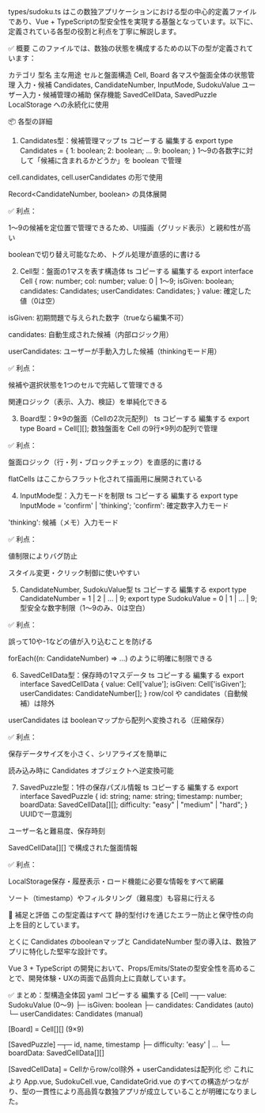 types/sudoku.ts はこの数独アプリケーションにおける型の中心的定義ファイルであり、Vue + TypeScriptの型安全性を実現する基盤となっています。以下に、定義されている各型の役割と利点を丁寧に解説します。

✅ 概要
このファイルでは、数独の状態を構成するための以下の型が定義されています：

カテゴリ	型名	主な用途
セルと盤面構造	Cell, Board	各マスや盤面全体の状態管理
入力・候補	Candidates, CandidateNumber, InputMode, SudokuValue	ユーザー入力・候補管理の補助
保存機能	SavedCellData, SavedPuzzle	LocalStorage への永続化に使用

📦 各型の詳細
1. Candidates型：候補管理マップ
ts
コピーする
編集する
export type Candidates = {
  1: boolean; 2: boolean; ... 9: boolean;
}
1〜9の各数字に対して「候補に含まれるかどうか」を boolean で管理

cell.candidates, cell.userCandidates の形で使用

Record<CandidateNumber, boolean> の具体展開

✅ 利点：

1〜9の候補を定位置で管理できるため、UI描画（グリッド表示）と親和性が高い

booleanで切り替え可能なため、トグル処理が直感的に書ける

2. Cell型：盤面の1マスを表す構造体
ts
コピーする
編集する
export interface Cell {
  row: number;
  col: number;
  value: 0 | 1〜9;
  isGiven: boolean;
  candidates: Candidates;
  userCandidates: Candidates;
}
value: 確定した値（0は空）

isGiven: 初期問題で与えられた数字（trueなら編集不可）

candidates: 自動生成された候補（内部ロジック用）

userCandidates: ユーザーが手動入力した候補（thinkingモード用）

✅ 利点：

候補や選択状態を1つのセルで完結して管理できる

関連ロジック（表示、入力、検証）を単純化できる

3. Board型：9×9の盤面（Cellの2次元配列）
ts
コピーする
編集する
export type Board = Cell[][];
数独盤面を Cell の9行×9列の配列で管理

✅ 利点：

盤面ロジック（行・列・ブロックチェック）を直感的に書ける

flatCells はここからフラット化されて描画用に展開されている

4. InputMode型：入力モードを制限
ts
コピーする
編集する
export type InputMode = 'confirm' | 'thinking';
'confirm': 確定数字入力モード

'thinking': 候補（メモ）入力モード

✅ 利点：

値制限によりバグ防止

スタイル変更・クリック制御に使いやすい

5. CandidateNumber, SudokuValue型
ts
コピーする
編集する
export type CandidateNumber = 1 | 2 | ... | 9;
export type SudokuValue = 0 | 1 | ... | 9;
型安全な数字制限（1〜9のみ、0は空白）

✅ 利点：

誤って10や-1などの値が入り込むことを防げる

forEach((n: CandidateNumber) => ...) のように明確に制限できる

6. SavedCellData型：保存時の1マスデータ
ts
コピーする
編集する
export interface SavedCellData {
  value: Cell['value'];
  isGiven: Cell['isGiven'];
  userCandidates: CandidateNumber[];
}
row/col や candidates（自動候補）は除外

userCandidates は booleanマップから配列へ変換される（圧縮保存）

✅ 利点：

保存データサイズを小さく、シリアライズを簡単に

読み込み時に Candidates オブジェクトへ逆変換可能

7. SavedPuzzle型：1件の保存パズル情報
ts
コピーする
編集する
export interface SavedPuzzle {
  id: string;
  name: string;
  timestamp: number;
  boardData: SavedCellData[][];
  difficulty: "easy" | "medium" | "hard";
}
UUIDで一意識別

ユーザー名と難易度、保存時刻

SavedCellData[][] で構成された盤面情報

✅ 利点：

LocalStorage保存・履歴表示・ロード機能に必要な情報をすべて網羅

ソート（timestamp）やフィルタリング（難易度）も容易に行える

🧠 補足と評価
この型定義はすべて 静的型付けを通じたエラー防止と保守性の向上を目的としています。

とくに Candidates のbooleanマップと CandidateNumber 型の導入は、数独アプリに特化した堅牢な設計です。

Vue 3 + TypeScript の開発において、Props/Emits/Stateの型安全性を高めることで、開発体験・UXの両面で品質向上に貢献しています。

✅ まとめ：型構造全体図
yaml
コピーする
編集する
[Cell] ─┬─ value: SudokuValue (0〜9)
        ├─ isGiven: boolean
        ├─ candidates: Candidates (auto)
        └─ userCandidates: Candidates (manual)
 
[Board] = Cell[][] (9×9)

[SavedPuzzle] ─┬─ id, name, timestamp
               ├─ difficulty: 'easy' | ...
               └─ boardData: SavedCellData[][]

[SavedCellData] = Cellからrow/col除外 + userCandidatesは配列化
📦 これにより App.vue, SudokuCell.vue, CandidateGrid.vue のすべての構造がつながり、型の一貫性により高品質な数独アプリが成立していることが明確になりました。